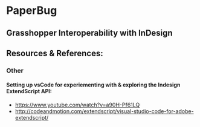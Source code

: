# PaperBug
Grasshopper Interoperability with InDesign
 ---
 
## Resources & References:

### Other 
#### Setting up vsCode for experiementing with & exploring the Indesign ExtendScript API:
* https://www.youtube.com/watch?v=a90H-Pf61LQ
* http://codeandmotion.com/extendscript/visual-studio-code-for-adobe-extendscript/

